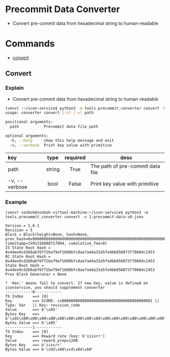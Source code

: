 # Precommit Data Converter

* Convert pre-commit data from hexadecimal string to human-readable

# Commands

* [convert](#convert)

## Convert

### Explain

* Convert pre-commit data from hexadecimal string to human-readable

```bash
(venv) :~/icon-service$ python3 -m tools.precommit_converter convert -h
usage: converter convert [-h] [-v] path

positional arguments:
  path           Precommit data file path

optional arguments:
  -h, --help     show this help message and exit
  -v, --verbose  Print key value with primitive
```

| key           |  type  | required | desc                                  |
| :------------ | :----: | :------: | ------------------------------------- |
| path          | string |   True   | The path of pre-commit data file<br/> |
| -v, --verbose |  bool  |  False   | Print key value with primitive <br/>  |

### Example

```
(venv) soobok@soobok-virtual-machine:~/icon-service$ python3 -m tools.precommit_converter convert -v 1-precommit-data-v0.json

Version = 1.6.1 
Revision = 5 
Block = Block(height=None, hash=None, prev_hash=0x0000000000000000000000000000000000000000000000000000000000000000, timestamp=1591318988717094, cumulative_fee=0) 
IS State Root Hash = 0x44ee9cd260abf6ff2be79ef10d8bfc8ae7a4da32e5fe4bb850873f7060dc2453 
RC State Root Hash = 0x44ee9cd260abf6ff2be79ef10d8bfc8ae7a4da32e5fe4bb850873f7060dc2453 
State Root Hash = 0x44ee9cd260abf6ff2be79ef10d8bfc8ae7a4da32e5fe4bb850873f7060dc2453 
Prev Block Generator = None 

* 'Hex:' means fail to convert. If new key, value is defined on iconservice, you should supplement converter
------------0------------
TX Index    ==> [0]
Key         ==> SCORE: cx0000000000000000000000000000000000000001 || Type: Var   || Key: revision_code
Value       ==> b'\x05'
Bytes Key   ==> b'\x01\x00\x00\x00\x00\x00\x00\x00\x00\x00\x00\x00\x00\x00\x00\x00\x00\x00\x00\x00\x01|\x02|revision_code'
Bytes Value ==> b'\x05'
------------1------------
TX Index    ==> [0]
Key         ==> Reward rate (key: b'iissrr')
Value       ==> reward_prep=1200
Bytes Key   ==> b'iissrr'
Bytes Value ==> b'\x92\x00\xcd\x04\xb0'
```

